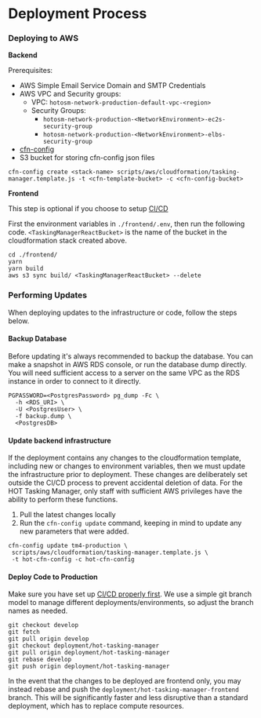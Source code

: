 # Deployment Process

### Deploying to AWS

**Backend**

Prerequisites:
  - AWS Simple Email Service Domain and SMTP Credentials
  - AWS VPC and Security groups:
  	- VPC: `hotosm-network-production-default-vpc-<region>`
  	- Security Groups:
  	  - `hotosm-network-production-<NetworkEnvironment>-ec2s-security-group`
  	  - `hotosm-network-production-<NetworkEnvironment>-elbs-security-group`
  - [cfn-config](https://github.com/mapbox/cfn-config)
  - S3 bucket for storing cfn-config json files

```
cfn-config create <stack-name> scripts/aws/cloudformation/tasking-manager.template.js -t <cfn-template-bucket> -c <cfn-config-bucket>
```

**Frontend**

This step is optional if you choose to setup [CI/CD](./ci-cd.md)

First the environment variables in `./frontend/.env`, then run the following code. `<TaskingManagerReactBucket>` is the name of the bucket in the cloudformation stack created above.

```
cd ./frontend/
yarn
yarn build
aws s3 sync build/ <TaskingManagerReactBucket> --delete
```

### Performing Updates

When deploying updates to the infrastructure or code, follow the steps below.

#### Backup Database
Before updating it's always recommended to backup the database. You can make a snapshot in AWS RDS console, or run the database dump directly. You will need sufficient access to a server on the same VPC as the RDS instance in order to connect to it directly. 

```
PGPASSWORD=<PostgresPassword> pg_dump -Fc \
  -h <RDS_URI> \
  -U <PostgresUser> \
  -f backup.dump \
  <PostgresDB>
```

#### Update backend infrastructure

If the deployment contains any changes to the cloudformation template, including new or changes to environment variables, then we must update the infrastructure prior to deployment. These changes are deliberately set outside the CI/CD process to prevent accidental deletion of data. For the HOT Tasking Manager, only staff with sufficient AWS privileges have the ability to perform these functions. 

1. Pull the latest changes locally
2. Run the `cfn-config update` command, keeping in mind to update any new parameters that were added.

```
cfn-config update tm4-production \
 scripts/aws/cloudformation/tasking-manager.template.js \
 -t hot-cfn-config -c hot-cfn-config
```

#### Deploy Code to Production

Make sure you have set up [CI/CD properly first](./ci-cd.md). We use a simple git branch model to manage different deployments/environments, so adjust the branch names as needed.

```
git checkout develop
git fetch
git pull origin develop
git checkout deployment/hot-tasking-manager
git pull origin deployment/hot-tasking-manager
git rebase develop
git push origin deployment/hot-tasking-manager
```

In the event that the changes to be deployed are frontend only, you may instead rebase and push the `deployment/hot-tasking-manager-frontend` branch. This will be significantly faster and less disruptive than a standard deployment, which has to replace compute resources.
